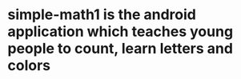 # simple-math1 is the android application which teaches young people to count, learn letters and colors  

